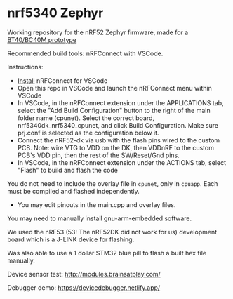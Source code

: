 # nrf5340 Zephyr
Working repository for the nRF52 Zephyr firmware, made for a [BT40/BC40M prototype](https://github.com/moothyknight/nRF52-Biosensing-Boards)

Recommended build tools: nRFConnect with VSCode. 

Instructions:
- [Install](https://nrfconnect.github.io/vscode-nrf-connect/) nRFConnect for VSCode
- Open this repo in VSCode and launch the nRFConnect menu within VSCode
- In VSCode, in the nRFConnect extension under the APPLICATIONS tab, select the "Add Build Configuration" button to the right of the main folder name (cpunet). Select the correct board, nrf5340dk_nrf5340_cpunet, and click Build Configuration. Make sure prj.conf is selected as the configuration below it.
- Connect the nRF52-dk via usb with the flash pins wired to the custom PCB. Note: wire VTG to VDD on the DK, then VDDnRF to the custom PCB's VDD pin, then the rest of the SW/Reset/Gnd pins.
- In VSCode, in the nRFConnect extension under the ACTIONS tab, select "Flash" to build and flash the code

You do not need to include the overlay file in `cpunet`, only in `cpuapp`. Each must be compiled and flashed independently.

- You may edit pinouts in the main.cpp and overlay files.

You may need to manually install gnu-arm-embedded software. 

We used the nRF53 (53! The nRF52DK did not work for us) development board which is a J-LINK device for flashing. 

Was also able to use a 1 dollar STM32 blue pill to flash a built hex file manually.

Device sensor test: http://modules.brainsatplay.com/

Debugger demo: https://devicedebugger.netlify.app/ 
